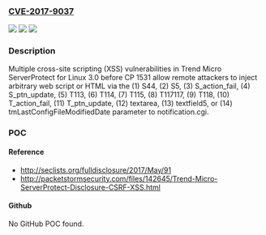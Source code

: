 ### [CVE-2017-9037](https://cve.mitre.org/cgi-bin/cvename.cgi?name=CVE-2017-9037)
![](https://img.shields.io/static/v1?label=Product&message=n%2Fa&color=blue)
![](https://img.shields.io/static/v1?label=Version&message=n%2Fa&color=blue)
![](https://img.shields.io/static/v1?label=Vulnerability&message=n%2Fa&color=brighgreen)

### Description

Multiple cross-site scripting (XSS) vulnerabilities in Trend Micro ServerProtect for Linux 3.0 before CP 1531 allow remote attackers to inject arbitrary web script or HTML via the (1) S44, (2) S5, (3) S_action_fail, (4) S_ptn_update, (5) T113, (6) T114, (7) T115, (8) T117117, (9) T118, (10) T_action_fail, (11) T_ptn_update, (12) textarea, (13) textfield5, or (14) tmLastConfigFileModifiedDate parameter to notification.cgi.

### POC

#### Reference
- http://seclists.org/fulldisclosure/2017/May/91
- http://packetstormsecurity.com/files/142645/Trend-Micro-ServerProtect-Disclosure-CSRF-XSS.html

#### Github
No GitHub POC found.

